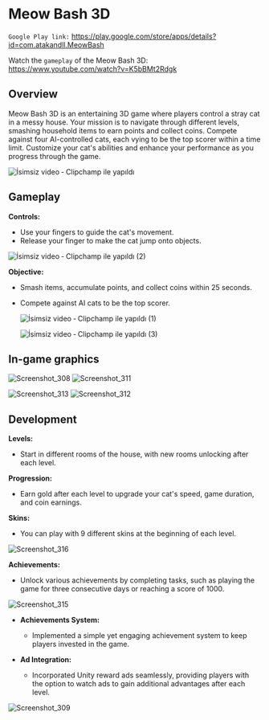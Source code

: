 # Meow Bash 3D

`Google Play link:`   https://play.google.com/store/apps/details?id=com.atakandll.MeowBash

Watch the `gameplay` of the Meow Bash 3D:  https://www.youtube.com/watch?v=K5bBMt2Rdgk

## Overview
Meow Bash 3D is an entertaining 3D game where players control a stray cat in a messy house. Your mission is to navigate through different levels, smashing household items to earn points and collect coins. Compete against four AI-controlled cats, each vying to be the top scorer within a time limit. Customize your cat's abilities and enhance your performance as you 
progress through the game.

![İsimsiz video ‐ Clipchamp ile yapıldı](https://github.com/atakandll/Meow-Bash/assets/130579265/737eb23d-6a62-4fbc-a388-d58095c6111e)


## Gameplay

 **Controls:**
  - Use your fingers to guide the cat's movement.
  - Release your finger to make the cat jump onto objects.
    
   ![İsimsiz video ‐ Clipchamp ile yapıldı (2)](https://github.com/atakandll/Meow-Bash/assets/130579265/997a5ba2-a089-4772-a192-f0e18b3b0dea)

  
 **Objective:**
  - Smash items, accumulate points, and collect coins within 25 seconds.
  - Compete against AI cats to be the top scorer.

    ![İsimsiz video ‐ Clipchamp ile yapıldı (1)](https://github.com/atakandll/Meow-Bash/assets/130579265/2c5ae9ec-f93b-42e9-a5e9-c31df473cde3)
    
    ![İsimsiz video ‐ Clipchamp ile yapıldı (3)](https://github.com/atakandll/Meow-Bash/assets/130579265/c24b0a96-31ca-4c40-a9a0-a5cb8c4a7df9)

 ## In-game graphics
 
 ![Screenshot_308](https://github.com/atakandll/Meow-Bash/assets/130579265/37245a13-3946-47dc-a650-16656d995244)      ![Screenshot_311](https://github.com/atakandll/Meow-Bash/assets/130579265/9e8f6563-c63a-4a68-9c12-34c254367d6e)

 
 ![Screenshot_313](https://github.com/atakandll/Meow-Bash/assets/130579265/ca1bfe9a-3971-4a20-b3d8-595625919ccc)     ![Screenshot_312](https://github.com/atakandll/Meow-Bash/assets/130579265/b44ea163-be6f-4dcd-bac0-ca2ee8025fbb)

 

## Development

**Levels:**
  - Start in different rooms of the house, with new rooms unlocking after each level.
  
 **Progression:**
  - Earn gold after each level to upgrade your cat's speed, game duration, and coin earnings.
    
  **Skins:**
  - You can play with 9 different skins at the beginning of each level.
    
   ![Screenshot_316](https://github.com/atakandll/Meow-Bash/assets/130579265/be7ba00a-8632-4ce6-9865-de79b9879fe9)


 **Achievements:**
  - Unlock various achievements by completing tasks, such as playing the game for three consecutive days or reaching a score of 1000.
    
   ![Screenshot_315](https://github.com/atakandll/Meow-Bash/assets/130579265/f913a609-c332-47d4-b8a6-da664be6f887)

- **Achievements System:**
  - Implemented a simple yet engaging achievement system to keep players invested in the game.

- **Ad Integration:**
  - Incorporated Unity reward ads seamlessly, providing players with the option to watch ads to gain additional advantages after each level.
    
 ![Screenshot_309](https://github.com/atakandll/Meow-Bash/assets/130579265/28bdca72-94d0-4952-9056-93dd1a694423)






 

  

